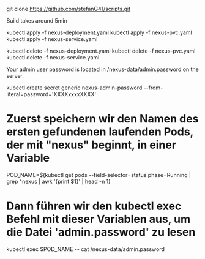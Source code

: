 git clone https://github.com/stefanG41/scripts.git

Build takes around 5min

kubectl apply -f nexus-deployment.yaml
kubectl apply -f nexus-pvc.yaml
kubectl apply -f nexus-service.yaml


kubectl delete -f nexus-deployment.yaml
kubectl delete -f nexus-pvc.yaml
kubectl delete -f nexus-service.yaml


Your admin user password is located in
/nexus-data/admin.password on the server.

kubectl create secret generic nexus-admin-password --from-literal=password='XXXXxxxxXXXX'

# Zuerst speichern wir den Namen des ersten gefundenen laufenden Pods, der mit "nexus" beginnt, in einer Variable
POD_NAME=$(kubectl get pods --field-selector=status.phase=Running | grep ^nexus | awk '{print $1}' | head -n 1)

# Dann führen wir den kubectl exec Befehl mit dieser Variablen aus, um die Datei 'admin.password' zu lesen
kubectl exec $POD_NAME -- cat /nexus-data/admin.password
